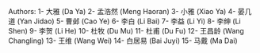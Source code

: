 Authors:
1- 大雅 (Da Ya)
2- 孟浩然 (Meng Haoran)
3- 小雅 (Xiao Ya)
4- 晏几道 (Yan Jidao)
5- 曹邺 (Cao Ye)
6- 李白 (Li Bai)
7- 李益 (Li Yi) 
8- 李绅 (Li Shen)
9- 李贺 (Li He)
10- 杜牧 (Du Mu)
11- 杜甫 (Du Fu)
12- 王昌龄 (Wang Changling)
13- 王维 (Wang Wei)
14- 白居易 (Bai Juyi)
15- 马戴 (Ma Dai)

